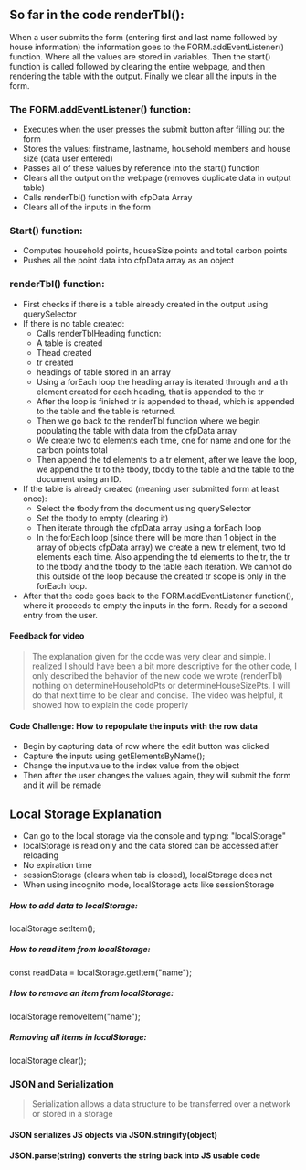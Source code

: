 ## So far in the code renderTbl():
When a user submits the form (entering first and last name followed by house information) the information goes to the FORM.addEventListener() function. 
Where all the values are stored in variables. Then the start() function is called
followed by clearing the entire webpage, and then rendering the table with the output. Finally we clear all the inputs in the form. 

### The FORM.addEventListener() function:
- Executes when the user presses the submit button after filling out the form
- Stores the values: firstname, lastname, household members and house size (data user entered)
- Passes all of these values by reference into the start() function
- Clears all the output on the webpage (removes duplicate data in output table)
- Calls renderTbl() function with cfpData Array
- Clears all of the inputs in the form

### Start() function:
- Computes household points, houseSize points and total carbon points
- Pushes all the point data into cfpData array as an object

### renderTbl() function:
- First checks if there is a table already created in the output using querySelector
- If there is no table created:
    - Calls renderTblHeading function:
    - A table is created
    - Thead created
    - tr created
    - headings of table stored in an array
    - Using a forEach loop the heading array is iterated through and a th element created for each heading, that is appended to the tr
    - After the loop is finished tr is appended to thead, which is appended to the table and the table is returned. 
    - Then we go back to the renderTbl function where we begin populating the table with data from the cfpData array
    - We create two td elements each time, one for name and one for the carbon points total
    - Then append the td elements to a tr element, after we leave the loop, we append the tr to the tbody, tbody to the table and the table to the document using an ID.
- If the table is already created (meaning user submitted form at least once):
    - Select the tbody from the document using querySelector
    - Set the tbody to empty (clearing it)
    - Then iterate through the cfpData array using a forEach loop
    - In the forEach loop (since there will be more than 1 object in the array of objects cfpData array) we create a new tr element, two td elements each time. Also appending the td elements to the tr, the tr to the tbody and the tbody to the table each iteration. We cannot do this outside of the loop because the created tr scope is only in the forEach loop. 
- After that the code goes back to the FORM.addEventListener function(), where it proceeds to empty the inputs in the form. Ready for a second entry from the user.


#### Feedback for video
> The explanation given for the code was very clear and simple. 
> I realized I should have been a bit more descriptive for the other code, I only described the behavior of the new code we wrote (renderTbl) nothing on determineHouseholdPts or determineHouseSizePts. I will do that next time to be clear and concise. 
> The video was helpful, it showed how to explain the code properly

####  Code Challenge: How to repopulate the inputs with the row data
- Begin by capturing data of row where the edit button was clicked
- Capture the inputs using getElementsByName();
- Change the input.value to the index value from the object
- Then after the user changes the values again, they will submit the form and it will be remade


## Local Storage Explanation
- Can go to the local storage via the console and typing: "localStorage"
- localStorage is read only and the data stored can be accessed after reloading
- No expiration time
- sessionStorage (clears when tab is closed), localStorage does not
- When using incognito mode, localStorage acts like sessionStorage
##### How to add data to localStorage:
localStorage.setItem();
##### How to read item from localStorage:
const readData = localStorage.getItem("name");
##### How to remove an item from localStorage:
localStorage.removeItem("name");
##### Removing all items in localStorage:
localStorage.clear();
### JSON and Serialization
> Serialization allows a data structure to be transferred over a network or stored in a storage
#### JSON serializes JS objects via JSON.stringify(object)
#### JSON.parse(string) converts the string back into JS usable code 
